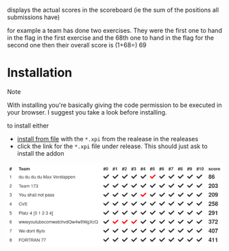displays the actual scores in the scoreboard (ie the sum of the positions all submissions have)

for example a team has done two exercises. They were the first one to hand in the flag in the first exercise and the 68th one to hand in the flag for the second one then their overall score is (1+68=) 69

# Installation

> [!NOTE]
> With installing you're basically giving the code permission to be executed in your browser. I suggest you take a look before installing.

to install either 
- [install from file](https://extensionworkshop.com/documentation/publish/distribute-sideloading/#install-addon-from-file) with the `*.xpi` from the realease in the realeases
- click the link for the `*.xpi` file under release. This should just ask to install the addon

![screenshot](screenshot.png)